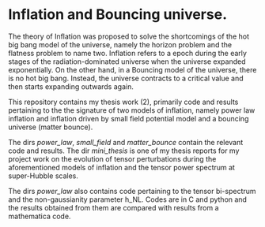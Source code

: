 Inflation and Bouncing universe.
====

The theory of Inflation was proposed to solve the shortcomings of the hot big bang model of the universe, namely the horizon problem and the flatness problem to name two. Inflation refers to a epoch during the early stages of the radiation-dominated universe when the universe expanded exponentially. On the other hand, in a Bouncing model of the universe, there is no hot big bang. Instead, the universe contracts to a critical value and then starts expanding outwards again.

This repository contains my thesis work (2), primarily code and results pertaining to the the signature of two models of inflation, namely power law inflation and inflation driven by small field potential model and a bouncing universe (matter bounce).

The dirs *power_law*, *small_field* and *matter_bounce* contain the relevant code and results. The dir *mini_thesis* is one of my thesis reports for my project work on the evolution of tensor perturbations during the aforementioned models of inflation and the tensor power spectrum at super-Hubble scales.

The dirs *power_law* also contains code pertaining to the tensor bi-spectrum and the non-gaussianity parameter h_NL. Codes are in C and python and the results obtained from them are compared with results from a mathematica code.
